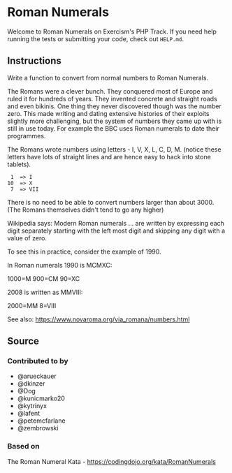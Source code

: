 # Roman Numerals

Welcome to Roman Numerals on Exercism's PHP Track.
If you need help running the tests or submitting your code, check out `HELP.md`.

## Instructions

Write a function to convert from normal numbers to Roman Numerals.

The Romans were a clever bunch. They conquered most of Europe and ruled
it for hundreds of years. They invented concrete and straight roads and
even bikinis. One thing they never discovered though was the number
zero. This made writing and dating extensive histories of their exploits
slightly more challenging, but the system of numbers they came up with
is still in use today. For example the BBC uses Roman numerals to date
their programmes.

The Romans wrote numbers using letters - I, V, X, L, C, D, M. (notice
these letters have lots of straight lines and are hence easy to hack
into stone tablets).

```text
 1  => I
10  => X
 7  => VII
```

There is no need to be able to convert numbers larger than about 3000.
(The Romans themselves didn't tend to go any higher)

Wikipedia says: Modern Roman numerals ... are written by expressing each
digit separately starting with the left most digit and skipping any
digit with a value of zero.

To see this in practice, consider the example of 1990.

In Roman numerals 1990 is MCMXC:

1000=M
900=CM
90=XC

2008 is written as MMVIII:

2000=MM
8=VIII

See also: https://www.novaroma.org/via_romana/numbers.html

## Source

### Contributed to by

- @arueckauer
- @dkinzer
- @Dog
- @kunicmarko20
- @kytrinyx
- @lafent
- @petemcfarlane
- @zembrowski

### Based on

The Roman Numeral Kata - https://codingdojo.org/kata/RomanNumerals